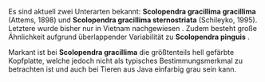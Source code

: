 Es sind aktuell zwei Unterarten bekannt: **Scolopendra gracillima gracillima** (Attems, 1898) <!--{{<fn "Attems, 1933" 1933-attems>}}--> und **Scolopendra gracillima sternostriata** (Schileyko, 1995). Letztere wurde bisher nur in Vietnam nachgewiesen <!--{{<fn "Tran, 2018" 2018-tran>}}-->. Zudem besteht große Ähnlichkeit aufgrund überlappender Variabilität zu **Scolopendra pinguis** <!--{{<fn "Siriwut, 2015" 2015-siriwut>}}{{<fn "Lewis, 2010" 2010-lewis>}}-->. 

Markant ist bei **Scolopendra gracillima** die größtenteils hell gefärbte Kopfplatte, welche jedoch nicht als typisches Bestimmungsmerkmal zu betrachten ist und auch bei Tieren aus Java einfarbig grau sein kann.
